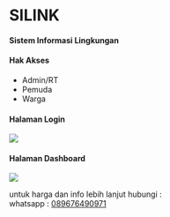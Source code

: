 <h1>SILINK</h1>
<h4>Sistem Informasi Lingkungan</h4>

<h4>Hak Akses</h4>
<ul>
	<li>Admin/RT</li>
	<li>Pemuda</li>
	<li>Warga</li>
</ul>

<h4>Halaman Login</h4>
<img src="https://user-images.githubusercontent.com/60428779/82129318-eac35500-97eb-11ea-8db0-64d09b765434.png">

<h4>Halaman Dashboard</h4>
<img src="https://user-images.githubusercontent.com/60428779/82129361-47267480-97ec-11ea-889e-c686f0348b04.png">

untuk harga dan info lebih lanjut hubungi :<br>
whatsapp : <a href="https://api.whatsapp.com/send?phone=6289676490971&text=Halo">089676490971</a>
